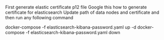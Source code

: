 First generate elastic certificate p12 file
Google this how to generate certificate for elasticsearch
Update path of data nodes and certificate and then run any following command

docker-compose -f elasticsearch-kibana-password.yaml up -d
docker-compose -f elasticsearch-kibana-password.yaml down